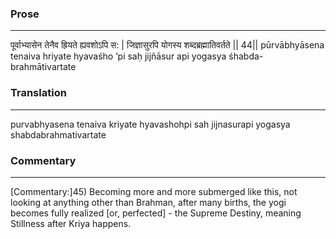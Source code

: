 ### Prose 
 --- 
पूर्वाभ्यासेन तेनैव ह्रियते ह्यवशोऽपि स: |
जिज्ञासुरपि योगस्य शब्दब्रह्मातिवर्तते || 44||
pūrvābhyāsena tenaiva hriyate hyavaśho ’pi saḥ
jijñāsur api yogasya śhabda-brahmātivartate

### Translation 
 --- 
purvabhyasena tenaiva kriyate hyavashohpi sah jijnasurapi yogasya shabdabrahmativartate

### Commentary 
 --- 
[Commentary:]45) Becoming more and more submerged like this, not looking at anything other than Brahman, after many births, the yogi becomes fully realized [or, perfected] - the Supreme Destiny, meaning Stillness after Kriya happens.